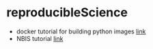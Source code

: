 # reproducibleScience


- docker tutorial for building python images [link](https://docs.docker.com/language/python/)
- NBIS tutorial [link](https://nbis-reproducible-research.readthedocs.io/en/course_2104/docker/#introduction) 


